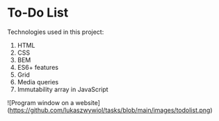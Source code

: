 # To-Do List

Technologies used in this project:
1. HTML
2. CSS
3. BEM
4. ES6+ features
5. Grid
6. Media queries
7. Immutability array in JavaScript

![Program window on a website] (https://github.com/lukaszwywiol/tasks/blob/main/images/todolist.png)
